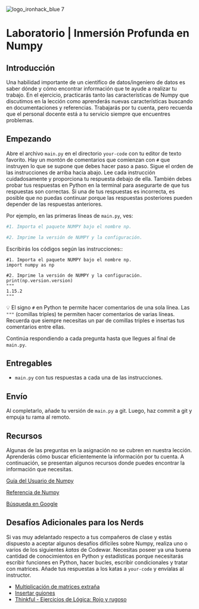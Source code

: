 ![logo_ironhack_blue 7](https://user-images.githubusercontent.com/23629340/40541063-a07a0a8a-601a-11e8-91b5-2f13e4e6b441.png)

# Laboratorio | Inmersión Profunda en Numpy

## Introducción

Una habilidad importante de un científico de datos/ingeniero de datos es saber dónde y cómo encontrar información que te ayude a realizar tu trabajo. En el ejercicio, practicarás tanto las características de Numpy que discutimos en la lección como aprenderás nuevas características buscando en documentaciones y referencias. Trabajarás por tu cuenta, pero recuerda que el personal docente está a tu servicio siempre que encuentres problemas.

## Empezando

Abre el archivo `main.py` en el directorio `your-code` con tu editor de texto favorito. Hay un montón de comentarios que comienzan con `#` que instruyen lo que se supone que debes hacer paso a paso. Sigue el orden de las instrucciones de arriba hacia abajo. Lee cada instrucción cuidadosamente y proporciona tu respuesta debajo de ella. También debes probar tus respuestas en Python en la terminal para asegurarte de que tus respuestas son correctas. Si una de tus respuestas es incorrecta, es posible que no puedas continuar porque las respuestas posteriores pueden depender de las respuestas anteriores.

Por ejemplo, en las primeras líneas de `main.py`, ves:

```python
#1. Importa el paquete NUMPY bajo el nombre np.

#2. Imprime la versión de NUMPY y la configuración.
```

Escribirás los códigos según las instrucciones::

```
#1. Importa el paquete NUMPY bajo el nombre np.
import numpy as np

#2. Imprime la versión de NUMPY y la configuración.
print(np.version.version)
"""
1.15.2
"""
```

:bulb: El signo `#` en Python te permite hacer comentarios de una sola línea. Las `"""` (comillas triples) te permiten hacer comentarios de varias líneas. Recuerda que siempre necesitas un par de comillas triples e insertas tus comentarios entre ellas.

Continúa respondiendo a cada pregunta hasta que llegues al final de `main.py`.

## Entregables

- `main.py` con tus respuestas a cada una de las instrucciones.

## Envío

Al completarlo, añade tu versión de `main.py` a git. Luego, haz commit a git y empuja tu rama al remoto.

## Recursos

Algunas de las preguntas en la asignación no se cubren en nuestra lección. Aprenderás cómo buscar eficientemente la información por tu cuenta. A continuación, se presentan algunos recursos donde puedes encontrar la información que necesitas.

[Guía del Usuario de Numpy](https://docs.scipy.org/doc/numpy/user/index.html)

[Referencia de Numpy](https://docs.scipy.org/doc/numpy/reference/)

[Búsqueda en Google](https://www.google.com/search?q=how+to+use+numpy)

## Desafíos Adicionales para los Nerds

Si vas muy adelantado respecto a tus compañeros de clase y estás dispuesto a aceptar algunos desafíos difíciles sobre Numpy, realiza uno o varios de los siguientes *katas* de Codewar. Necesitas poseer ya una buena cantidad de conocimientos en Python y estadísticas porque necesitarás escribir funciones en Python, hacer bucles, escribir condicionales y tratar con matrices. Añade tus respuestas a los katas a `your-code` y envíalas al instructor.

* [Multiplicación de matrices extraña](https://www.codewars.com/kata/weird-matrix-multiplication)
* [Insertar guiones](https://www.codewars.com/kata/insert-dashes)
* [Thinkful - Ejercicios de Lógica: Rojo y rugoso](https://www.codewars.com/kata/thinkful-logic-drills-red-and-bumpy)

<!-- https://github.com/ironhack-labs/lab-numpy-en -->

